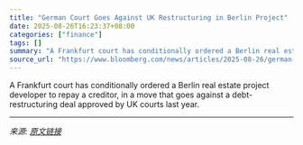 ```yaml
---
title: "German Court Goes Against UK Restructuring in Berlin Project"
date: 2025-08-26T16:23:37+08:00
categories: ["finance"]
tags: []
summary: "A Frankfurt court has conditionally ordered a Berlin real estate project developer to repay a creditor, in a move that goes against a debt-restructuring deal approved by UK courts last year."
source_url: "https://www.bloomberg.com/news/articles/2025-08-26/german-court-sets-aside-uk-debt-deal-for-berlin-s-project-furst"
---
```


A Frankfurt court has conditionally ordered a Berlin real estate project developer to repay a creditor, in a move that goes against a debt-restructuring deal approved by UK courts last year.

---

*来源: [原文链接](https://www.bloomberg.com/news/articles/2025-08-26/german-court-sets-aside-uk-debt-deal-for-berlin-s-project-furst)*
